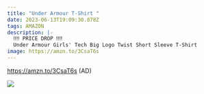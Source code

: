```yaml
---
title: "Under Armour T-Shirt "
date: 2023-06-13T19:09:30.878Z
tags: AMAZON
description: |-
  ‼️‼️ PRICE DROP ‼️‼️
  Under Armour Girls' Tech Big Logo Twist Short Sleeve T-Shirt 
image: https://amzn.to/3CsaT6s
---
```

https://amzn.to/3CsaT6s (AD) <!--StartFragment-->

![](https://m.media-amazon.com/images/I/71rMHm1+BsL._AC_UL1000_.jpg)

<!--EndFragment-->